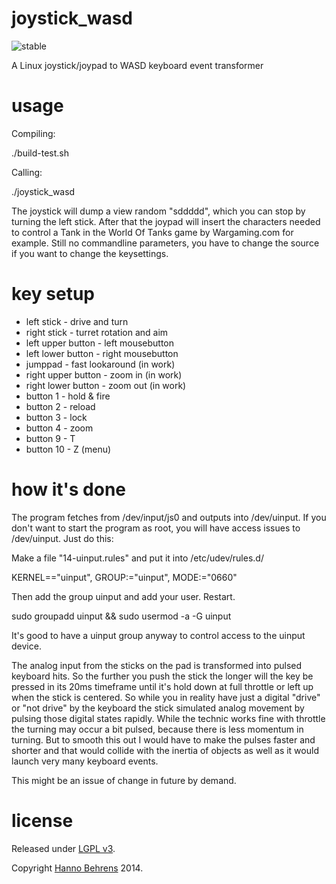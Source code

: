 # joystick_wasd

![stable](http://badges.github.io/stability-badges/dist/stable.svg)

A Linux joystick/joypad to WASD keyboard event transformer

# usage

Compiling: 

./build-test.sh 

Calling: 

./joystick_wasd

The joystick will dump a view random "sddddd", which you can stop by turning the left stick. After that the joypad will insert the characters needed to control a Tank in the World Of Tanks game by Wargaming.com for example. Still no commandline parameters, you have to change the source if you want to change the keysettings. 

# key setup

- left stick - drive and turn
- right stick - turret rotation and aim
- left upper button - left mousebutton
- left lower button - right mousebutton
- jumppad - fast lookaround (in work)
- right upper button - zoom in (in work)
- right lower button - zoom out (in work)
- button 1 - hold & fire
- button 2 - reload
- button 3 - lock
- button 4 - zoom
- button 9 - T
- button 10 - Z (menu)

# how it's done

The program fetches from /dev/input/js0 and outputs into /dev/uinput. If you don't want to start the program as root, you will have access issues to /dev/uinput. Just do this:

Make a file "14-uinput.rules" and put it into /etc/udev/rules.d/

KERNEL=="uinput", GROUP:="uinput", MODE:="0660"

Then add the group uinput and add your user. Restart.

sudo groupadd uinput && sudo usermod -a -G uinput <USERNAME>

It's good to have a uinput group anyway to control access to the uinput device.

The analog input from the sticks on the pad is transformed into pulsed keyboard hits. So the further you push the stick the longer will the key be pressed in its 20ms timeframe until it's hold down at full throttle or left up when the stick is centered. So while you in reality have just a digital "drive" or "not drive" by the keyboard the stick simulated analog movement by pulsing those digital states rapidly. While the technic works fine with throttle the turning may occur a bit pulsed, because there is less momentum in turning. But to smooth this out I would have to make the pulses faster and shorter and that would collide with the inertia of objects as well as it would launch very many keyboard events. 

This might be an issue of change in future by demand.

# license

Released under [LGPL v3](http://www.gnu.org/copyleft/lesser.html).

Copyright [Hanno Behrens](http://pebbles.schattenlauf.de) 2014.
